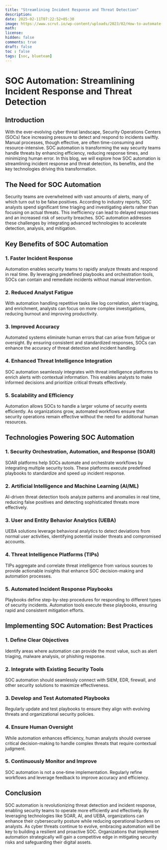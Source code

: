 ```yaml
---
title: "Streamlining Incident Response and Threat Detection"
description: 
date: 2025-02-11T07:22:52+05:30
image: https://www.scrut.io/wp-content/uploads/2023/02/How-to-automate-Your-InfoSec-Program-with-Scrut-1.png
math: 
license: 
hidden: false
comments: true
draft: false
toc : false
tags: [soc, blueteam]
---
```

# SOC Automation: Streamlining Incident Response and Threat Detection

## Introduction

With the ever-evolving cyber threat landscape, Security Operations Centers (SOCs) face increasing pressure to detect and respond to incidents swiftly. Manual processes, though effective, are often time-consuming and resource-intensive. SOC automation is transforming the way security teams handle threats by enhancing efficiency, reducing response times, and minimizing human error. In this blog, we will explore how SOC automation is streamlining incident response and threat detection, its benefits, and the key technologies driving this transformation.

## The Need for SOC Automation

Security teams are overwhelmed with vast amounts of alerts, many of which turn out to be false positives. According to industry reports, SOC analysts spend significant time triaging and investigating alerts rather than focusing on actual threats. This inefficiency can lead to delayed responses and an increased risk of security breaches. SOC automation addresses these challenges by integrating advanced technologies to accelerate detection, analysis, and mitigation.

## Key Benefits of SOC Automation

### 1. Faster Incident Response
Automation enables security teams to rapidly analyze threats and respond in real time. By leveraging predefined playbooks and orchestration tools, SOCs can contain and remediate incidents without manual intervention.

### 2. Reduced Analyst Fatigue
With automation handling repetitive tasks like log correlation, alert triaging, and enrichment, analysts can focus on more complex investigations, reducing burnout and improving productivity.

### 3. Improved Accuracy
Automated systems eliminate human errors that can arise from fatigue or oversight. By ensuring consistent and standardized responses, SOCs can enhance the accuracy of threat detection and incident handling.

### 4. Enhanced Threat Intelligence Integration
SOC automation seamlessly integrates with threat intelligence platforms to enrich alerts with contextual information. This enables analysts to make informed decisions and prioritize critical threats effectively.

### 5. Scalability and Efficiency
Automation allows SOCs to handle a larger volume of security events efficiently. As organizations grow, automated workflows ensure that security operations remain effective without the need for additional human resources.

## Technologies Powering SOC Automation

### 1. **Security Orchestration, Automation, and Response (SOAR)**
SOAR platforms help SOCs automate and orchestrate workflows by integrating multiple security tools. These platforms execute predefined playbooks to standardize and speed up incident response.

### 2. **Artificial Intelligence and Machine Learning (AI/ML)**
AI-driven threat detection tools analyze patterns and anomalies in real time, reducing false positives and detecting sophisticated threats more effectively.

### 3. **User and Entity Behavior Analytics (UEBA)**
UEBA solutions leverage behavioral analytics to detect deviations from normal user activities, identifying potential insider threats and compromised accounts.

### 4. **Threat Intelligence Platforms (TIPs)**
TIPs aggregate and correlate threat intelligence from various sources to provide actionable insights that enhance SOC decision-making and automation processes.

### 5. **Automated Incident Response Playbooks**
Playbooks define step-by-step procedures for responding to different types of security incidents. Automation tools execute these playbooks, ensuring rapid and consistent mitigation efforts.

## Implementing SOC Automation: Best Practices

### 1. **Define Clear Objectives**
Identify areas where automation can provide the most value, such as alert triaging, malware analysis, or phishing response.

### 2. **Integrate with Existing Security Tools**
SOC automation should seamlessly connect with SIEM, EDR, firewall, and other security solutions to maximize effectiveness.

### 3. **Develop and Test Automated Playbooks**
Regularly update and test playbooks to ensure they align with evolving threats and organizational security policies.

### 4. **Ensure Human Oversight**
While automation enhances efficiency, human analysts should oversee critical decision-making to handle complex threats that require contextual judgment.

### 5. **Continuously Monitor and Improve**
SOC automation is not a one-time implementation. Regularly refine workflows and leverage feedback to improve accuracy and efficiency.

## Conclusion

SOC automation is revolutionizing threat detection and incident response, enabling security teams to operate more efficiently and effectively. By leveraging technologies like SOAR, AI, and UEBA, organizations can enhance their cybersecurity posture while reducing operational burdens on analysts. As cyber threats continue to evolve, embracing automation will be key to building a resilient and proactive SOC. Organizations that implement automation strategically will gain a competitive edge in mitigating security risks and safeguarding their digital assets.

